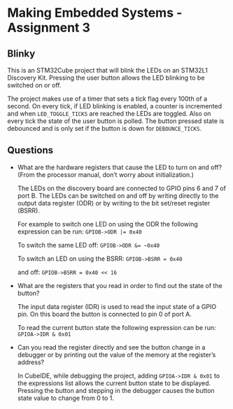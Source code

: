 # Making Embedded Systems - Assignment 3
## Blinky
This is an STM32Cube project that will blink the LEDs on an STM32L1 Discovery Kit. Pressing the user button allows the LED blinking to be switched on or off.

The project makes use of a timer that sets a tick flag every 100th of a second. On every tick, if LED blinking is enabled, a counter is incremented and when `LED_TOGGLE_TICKS` are reached the LEDs are toggled. Also on every tick the state of the user button is polled. The button pressed state is debounced and is only set if the button is down for `DEBOUNCE_TICKS`.

## Questions
- What are the hardware registers that cause the LED to turn on and off? (From the processor manual, don’t worry about initialization.)

    The LEDs on the discovery board are connected to GPIO pins 6 and 7 of port B. The LEDs can be switched on and off by writing directly to the output data register (ODR) or by writing to the bit set/reset register (BSRR).

    For example to switch one LED on using the ODR the following expression can be run: `GPIOB->ODR |= 0x40`
    
    To switch the same LED off: `GPIOB->ODR &= ~0x40`

    To switch an LED on using the BSRR: `GPIOB->BSRR = 0x40`
    
    and off: `GPIOB->BSRR = 0x40 << 16`

- What are the registers that you read in order to find out the state of the button?

    The input data register (IDR) is used to read the input state of a GPIO pin. On this board the button is connected to pin 0 of port A.

    To read the current button state the following expression can be run: `GPIOA->IDR & 0x01`

- Can you read the register directly and see the button change in a debugger or by printing out the value of the memory at the register’s address?

    In CubeIDE, while debugging the project, adding `GPIOA->IDR & 0x01` to the expressions list allows the current button state to be displayed. Pressing the button and stepping in the debugger causes the button state value to change from 0 to 1.